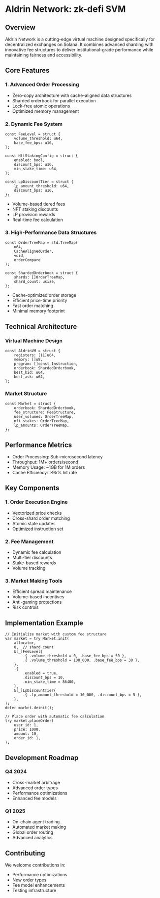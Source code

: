 # Aldrin Network: zk-defi SVM

## Overview

Aldrin Network is a cutting-edge virtual machine designed specifically for decentralized exchanges on Solana. It combines advanced sharding with innovative fee structures to deliver institutional-grade performance while maintaining fairness and accessibility.

## Core Features

### 1. Advanced Order Processing
- Zero-copy architecture with cache-aligned data structures
- Sharded orderbook for parallel execution
- Lock-free atomic operations
- Optimized memory management

### 2. Dynamic Fee System
```zig
const FeeLevel = struct {
    volume_threshold: u64,
    base_fee_bps: u16,
};

const NftStakingConfig = struct {
    enabled: bool,
    discount_bps: u16,
    min_stake_time: u64,
};

const LpDiscountTier = struct {
    lp_amount_threshold: u64,
    discount_bps: u16,
};
```

- Volume-based tiered fees
- NFT staking discounts
- LP provision rewards
- Real-time fee calculation

### 3. High-Performance Data Structures
```zig
const OrderTreeMap = std.TreeMap(
    u64,
    CacheAlignedOrder,
    void,
    orderCompare
);

const ShardedOrderbook = struct {
    shards: []OrderTreeMap,
    shard_count: usize,
};
```

- Cache-optimized order storage
- Efficient price-time priority
- Fast order matching
- Minimal memory footprint

## Technical Architecture

### Virtual Machine Design
```zig
const AldrinVM = struct {
    registers: [11]u64,
    memory: []u8,
    program: []const Instruction,
    orderbook: ShardedOrderbook,
    best_bid: u64,
    best_ask: u64,
};
```

### Market Structure
```zig
const Market = struct {
    orderbook: ShardedOrderbook,
    fee_structure: FeeStructure,
    user_volumes: OrderTreeMap,
    nft_stakes: OrderTreeMap,
    lp_amounts: OrderTreeMap,
};
```

## Performance Metrics

- Order Processing: Sub-microsecond latency
- Throughput: 1M+ orders/second
- Memory Usage: ~1GB for 1M orders
- Cache Efficiency: >95% hit rate

## Key Components

### 1. Order Execution Engine
- Vectorized price checks
- Cross-shard order matching
- Atomic state updates
- Optimized instruction set

### 2. Fee Management
- Dynamic fee calculation
- Multi-tier discounts
- Stake-based rewards
- Volume tracking

### 3. Market Making Tools
- Efficient spread maintenance
- Volume-based incentives
- Anti-gaming protections
- Risk controls

## Implementation Example

```zig
// Initialize market with custom fee structure
var market = try Market.init(
    allocator,
    8,  // shard count
    &[_]FeeLevel{
        .{ .volume_threshold = 0, .base_fee_bps = 50 },
        .{ .volume_threshold = 100_000, .base_fee_bps = 30 },
    },
    .{
        .enabled = true,
        .discount_bps = 10,
        .min_stake_time = 86400,
    },
    &[_]LpDiscountTier{
        .{ .lp_amount_threshold = 10_000, .discount_bps = 5 },
    },
);
defer market.deinit();

// Place order with automatic fee calculation
try market.placeOrder(
    user_id: 1,
    price: 1000,
    amount: 10,
    order_id: 1,
);
```

## Development Roadmap

### Q4 2024
- Cross-market arbitrage
- Advanced order types
- Performance optimizations
- Enhanced fee models

### Q1 2025
- On-chain agent trading
- Automated market making
- Global order routing
- Advanced analytics

## Contributing

We welcome contributions in:
- Performance optimizations
- New order types
- Fee model enhancements
- Testing infrastructure
